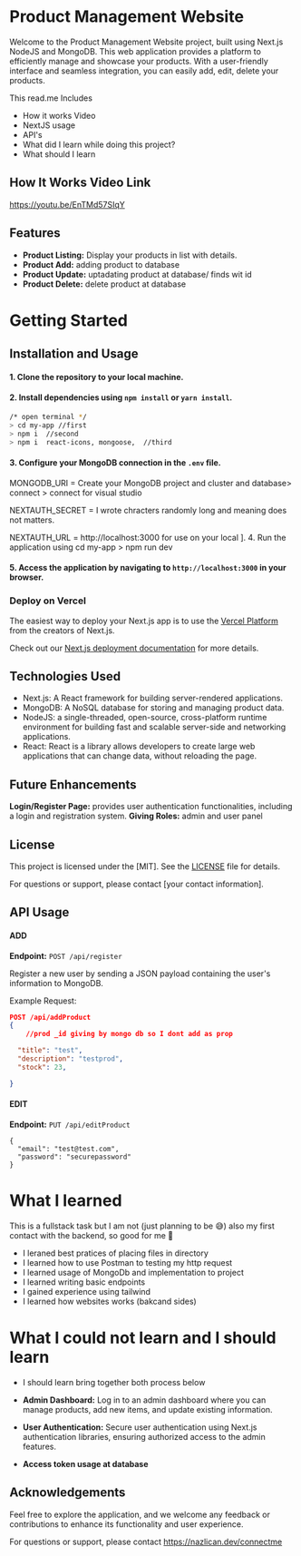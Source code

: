 # Product Management Website 


Welcome to the Product Management Website project, built using Next.js NodeJS and MongoDB. This web application provides a platform to efficiently manage and showcase your products. With a user-friendly interface and seamless integration, you can easily add, edit, delete your products.

This read.me Includes
- How it works Video
- NextJS usage
- API's
- What did I learn while doing this project?
- What should I learn
## How It Works Video Link 

https://youtu.be/EnTMd57SIqY

## Features

- **Product Listing:** Display your products in list with details.
- **Product Add:** adding product to database
- **Product Update:** uptadating product at database/ finds wit id
- **Product Delete:** delete product at database

# Getting Started
## Installation and Usage

#### 1. Clone the repository to your local machine.
#### 2. Install dependencies using `npm install` or `yarn install`.
```bash 
/* open terminal */
> cd my-app //first
> npm i  //second
> npm i  react-icons, mongoose,  //third
```

####  3. Configure your MongoDB connection in the `.env` file.

MONGODB_URI = Create your MongoDB project and cluster and database> connect > connect for visual studio
<your cluster name>

NEXTAUTH_SECRET = I wrote chracters randomly long and meaning does not matters.

NEXTAUTH_URL = http://localhost:3000   for use on your local
].
4. Run the application using cd my-app > npm run dev

#### 5. Access the application by navigating to `http://localhost:3000` in your browser.
### Deploy on Vercel

The easiest way to deploy your Next.js app is to use the [Vercel Platform](https://vercel.com/new?utm_medium=default-template&filter=next.js&utm_source=create-next-app&utm_campaign=create-next-app-readme) from the creators of Next.js.

Check out our [Next.js deployment documentation](https://nextjs.org/docs/deployment) for more details.

## Technologies Used

- Next.js: A React framework for building server-rendered applications.
- MongoDB: A NoSQL database for storing and managing product data.
- NodeJS: a single-threaded, open-source, cross-platform runtime environment for building fast and scalable server-side and networking applications.
- React: React is a library allows developers to create large web applications that can change data, without reloading the page.

## Future Enhancements

**Login/Register Page:** provides user authentication functionalities, including a login and registration system.
**Giving Roles:**  admin and user panel

## License

This project is licensed under the [MIT]. See the [LICENSE](link-to-license-file) file for details.

For questions or support, please contact [your contact information].


## API Usage

#### ADD 

**Endpoint:** `POST /api/register`

Register a new user by sending a JSON payload containing the user's information to MongoDB.

Example Request:
```json
POST /api/addProduct
{
    //prod _id giving by mongo db so I dont add as prop

  "title": "test",
  "description": "testprod",
  "stock": 23,

}

```

#### EDIT
**Endpoint:** `PUT /api/editProduct`

```http
{
  "email": "test@test.com",
  "password": "securepassword"
}

```


# What I learned

This is a fullstack task but I am not (just planning to be 😅) also my first contact with the backend, so good for me 🎉

   - I leraned best pratices of placing files in directory
   - I learned how to use Postman to testing my http request
   - I learned usage of MongoDb and implementation to project
   - I learned writing basic endpoints
   - I gained experience using tailwind
   - I learned how websites works (bakcand sides)


# What I could not learn and I should learn
- I should learn bring together both process below

- **Admin Dashboard:** Log in to an admin dashboard where you can manage products, add new items, and update existing information.

- **User Authentication:** Secure user authentication using Next.js authentication libraries, ensuring authorized access to the admin features.

- **Access token usage at database**




## Acknowledgements

Feel free to explore the application, and we welcome any feedback or contributions to enhance its functionality and user experience.

For questions or support, please contact https://nazlican.dev/connectme 

